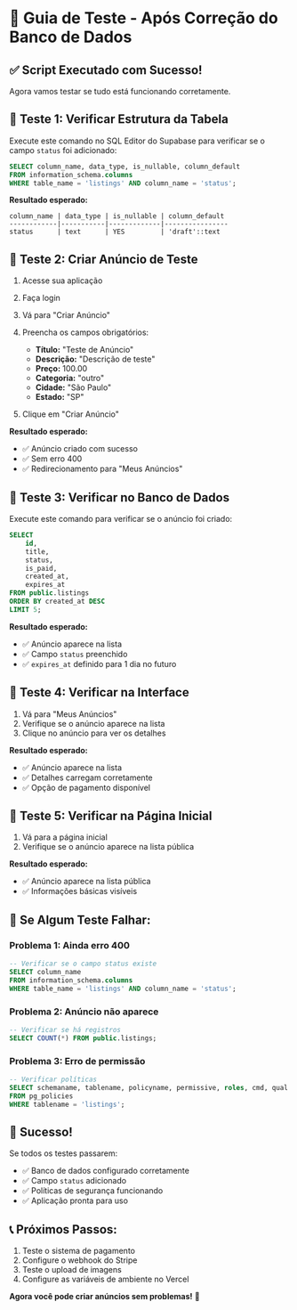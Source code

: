 # 🧪 Guia de Teste - Após Correção do Banco de Dados

## ✅ **Script Executado com Sucesso!**

Agora vamos testar se tudo está funcionando corretamente.

## 🎯 **Teste 1: Verificar Estrutura da Tabela**

Execute este comando no SQL Editor do Supabase para verificar se o campo `status` foi adicionado:

```sql
SELECT column_name, data_type, is_nullable, column_default
FROM information_schema.columns 
WHERE table_name = 'listings' AND column_name = 'status';
```

**Resultado esperado:**
```
column_name | data_type | is_nullable | column_default
------------|-----------|-------------|----------------
status      | text      | YES         | 'draft'::text
```

## 🎯 **Teste 2: Criar Anúncio de Teste**

1. Acesse sua aplicação
2. Faça login
3. Vá para "Criar Anúncio"
4. Preencha os campos obrigatórios:
   - **Título:** "Teste de Anúncio"
   - **Descrição:** "Descrição de teste"
   - **Preço:** 100.00
   - **Categoria:** "outro"
   - **Cidade:** "São Paulo"
   - **Estado:** "SP"

5. Clique em "Criar Anúncio"

**Resultado esperado:**
- ✅ Anúncio criado com sucesso
- ✅ Sem erro 400
- ✅ Redirecionamento para "Meus Anúncios"

## 🎯 **Teste 3: Verificar no Banco de Dados**

Execute este comando para verificar se o anúncio foi criado:

```sql
SELECT 
    id,
    title,
    status,
    is_paid,
    created_at,
    expires_at
FROM public.listings 
ORDER BY created_at DESC 
LIMIT 5;
```

**Resultado esperado:**
- ✅ Anúncio aparece na lista
- ✅ Campo `status` preenchido
- ✅ `expires_at` definido para 1 dia no futuro

## 🎯 **Teste 4: Verificar na Interface**

1. Vá para "Meus Anúncios"
2. Verifique se o anúncio aparece na lista
3. Clique no anúncio para ver os detalhes

**Resultado esperado:**
- ✅ Anúncio aparece na lista
- ✅ Detalhes carregam corretamente
- ✅ Opção de pagamento disponível

## 🎯 **Teste 5: Verificar na Página Inicial**

1. Vá para a página inicial
2. Verifique se o anúncio aparece na lista pública

**Resultado esperado:**
- ✅ Anúncio aparece na lista pública
- ✅ Informações básicas visíveis

## 🚨 **Se Algum Teste Falhar:**

### **Problema 1: Ainda erro 400**
```sql
-- Verificar se o campo status existe
SELECT column_name 
FROM information_schema.columns 
WHERE table_name = 'listings' AND column_name = 'status';
```

### **Problema 2: Anúncio não aparece**
```sql
-- Verificar se há registros
SELECT COUNT(*) FROM public.listings;
```

### **Problema 3: Erro de permissão**
```sql
-- Verificar políticas
SELECT schemaname, tablename, policyname, permissive, roles, cmd, qual
FROM pg_policies 
WHERE tablename = 'listings';
```

## 🎉 **Sucesso!**

Se todos os testes passarem:
- ✅ Banco de dados configurado corretamente
- ✅ Campo `status` adicionado
- ✅ Políticas de segurança funcionando
- ✅ Aplicação pronta para uso

## 📞 **Próximos Passos:**

1. Teste o sistema de pagamento
2. Configure o webhook do Stripe
3. Teste o upload de imagens
4. Configure as variáveis de ambiente no Vercel

**Agora você pode criar anúncios sem problemas!** 🚀 